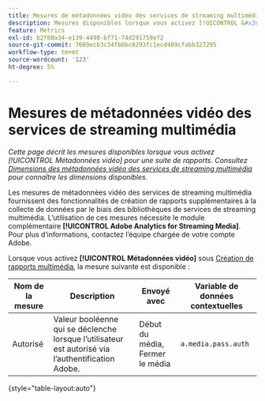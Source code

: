 ```yaml
---
title: Mesures de métadonnées vidéo des services de streaming multimédia
description: Mesures disponibles lorsque vous activez [!UICONTROL &#x200B; Métadonnées vidéo &#x200B;] pour une suite de rapports.
feature: Metrics
exl-id: b2f60a34-e139-4498-bf71-74d291759ef2
source-git-commit: 7609ecb3c34fb0bc8293fc1ecd409cfabb327295
workflow-type: tm+mt
source-wordcount: '123'
ht-degree: 5%

---
```


# Mesures de métadonnées vidéo des services de streaming multimédia

*Cette page décrit les mesures disponibles lorsque vous activez [!UICONTROL Métadonnées vidéo] pour une suite de rapports. Consultez [Dimensions des métadonnées vidéo des services de streaming multimédia](../dimensions/sm-video-metadata.md) pour connaître les dimensions disponibles.*

Les mesures de métadonnées vidéo des services de streaming multimédia fournissent des fonctionnalités de création de rapports supplémentaires à la collecte de données par le biais des bibliothèques de services de streaming multimédia. L’utilisation de ces mesures nécessite le module complémentaire **[!UICONTROL Adobe Analytics for Streaming Media]**. Pour plus d’informations, contactez l’équipe chargée de votre compte Adobe.

Lorsque vous activez **[!UICONTROL Métadonnées vidéo]** sous [Création de rapports multimédia](/help/admin/admin/c-manage-report-suites/c-edit-report-suites/media-management.md), la mesure suivante est disponible :

| Nom de la mesure | Description | Envoyé avec | Variable de données contextuelles |
| --- | --- | --- | --- |
| Autorisé | Valeur booléenne qui se déclenche lorsque l’utilisateur est autorisé via l’authentification Adobe. | Début du média, Fermer le média | `a.media.pass.auth` |

{style="table-layout:auto"}
